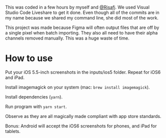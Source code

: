 This was coded in a few hours by myself and [@Risafj](https://github.com/risafj). We used Visual Studio Code Liveshare to get it done. Even though all of the commits are in my name because we shared my command line, she did most of the work.

This project was made because Figma will often output files that are off by a single pixel when batch importing.
They also all need to have their alpha channels removed manually. This was a huge waste of time.

# How to use

Put your iOS 5.5-inch screenshots in the inputs/ios5 folder. Repeat for iOS6 and iPad.

Install imagemagick on your system (mac: `brew install imagemagick`).

Install dependencies (`yarn`).

Run program with `yarn start`.

Observe as they are all magically made compliant with app store standards.

Bonus: Android will accept the iOS6 screenshots for phones, and iPad for tablets.
